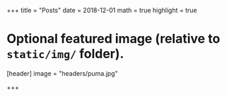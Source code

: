 +++
title = "Posts"
date = 2018-12-01
math = true
highlight = true

# Optional featured image (relative to `static/img/` folder).
[header]
image = "headers/puma.jpg"

+++
